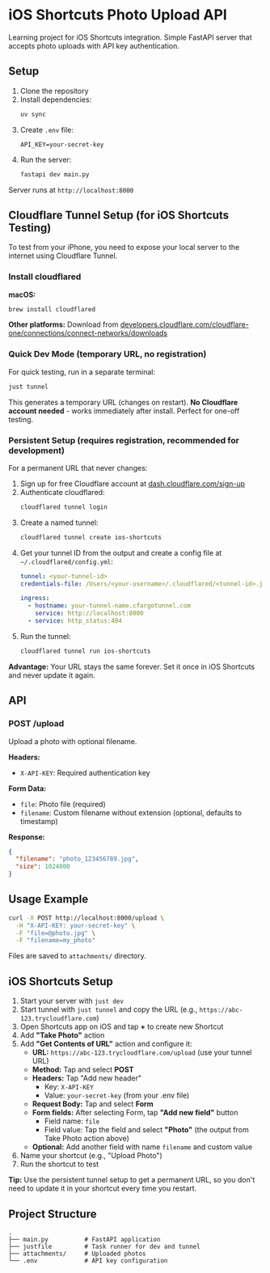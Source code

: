 # iOS Shortcuts Photo Upload API

Learning project for iOS Shortcuts integration. Simple FastAPI server that accepts photo uploads with API key authentication.

## Setup

1. Clone the repository
2. Install dependencies:
   ```bash
   uv sync
   ```
3. Create `.env` file:
   ```
   API_KEY=your-secret-key
   ```
4. Run the server:
   ```bash
   fastapi dev main.py
   ```

Server runs at `http://localhost:8000`

## Cloudflare Tunnel Setup (for iOS Shortcuts Testing)

To test from your iPhone, you need to expose your local server to the internet using Cloudflare Tunnel.

### Install cloudflared

**macOS:**
```bash
brew install cloudflared
```

**Other platforms:**
Download from [developers.cloudflare.com/cloudflare-one/connections/connect-networks/downloads](https://developers.cloudflare.com/cloudflare-one/connections/connect-networks/downloads/)

### Quick Dev Mode (temporary URL, no registration)

For quick testing, run in a separate terminal:
```bash
just tunnel
```

This generates a temporary URL (changes on restart). **No Cloudflare account needed** - works immediately after install. Perfect for one-off testing.

### Persistent Setup (requires registration, recommended for development)

For a permanent URL that never changes:

1. Sign up for free Cloudflare account at [dash.cloudflare.com/sign-up](https://dash.cloudflare.com/sign-up)
2. Authenticate cloudflared:
   ```bash
   cloudflared tunnel login
   ```
3. Create a named tunnel:
   ```bash
   cloudflared tunnel create ios-shortcuts
   ```
4. Get your tunnel ID from the output and create a config file at `~/.cloudflared/config.yml`:
   ```yaml
   tunnel: <your-tunnel-id>
   credentials-file: /Users/<your-username>/.cloudflared/<tunnel-id>.json

   ingress:
     - hostname: your-tunnel-name.cfargotunnel.com
       service: http://localhost:8000
     - service: http_status:404
   ```
5. Run the tunnel:
   ```bash
   cloudflared tunnel run ios-shortcuts
   ```

**Advantage:** Your URL stays the same forever. Set it once in iOS Shortcuts and never update it again.

## API

### POST /upload

Upload a photo with optional filename.

**Headers:**
- `X-API-KEY`: Required authentication key

**Form Data:**
- `file`: Photo file (required)
- `filename`: Custom filename without extension (optional, defaults to timestamp)

**Response:**
```json
{
  "filename": "photo_123456789.jpg",
  "size": 1024000
}
```

## Usage Example

```bash
curl -X POST http://localhost:8000/upload \
  -H "X-API-KEY: your-secret-key" \
  -F "file=@photo.jpg" \
  -F "filename=my_photo"
```

Files are saved to `attachments/` directory.

## iOS Shortcuts Setup

1. Start your server with `just dev`
2. Start tunnel with `just tunnel` and copy the URL (e.g., `https://abc-123.trycloudflare.com`)
3. Open Shortcuts app on iOS and tap **+** to create new Shortcut
4. Add **"Take Photo"** action
5. Add **"Get Contents of URL"** action and configure it:
   - **URL:** `https://abc-123.trycloudflare.com/upload` (use your tunnel URL)
   - **Method:** Tap and select **POST**
   - **Headers:** Tap "Add new header"
     - Key: `X-API-KEY`
     - Value: `your-secret-key` (from your .env file)
   - **Request Body:** Tap and select **Form**
   - **Form fields:** After selecting Form, tap **"Add new field"** button
     - Field name: `file`
     - Field value: Tap the field and select **"Photo"** (the output from Take Photo action above)
   - **Optional:** Add another field with name `filename` and custom value
6. Name your shortcut (e.g., "Upload Photo")
7. Run the shortcut to test

**Tip:** Use the persistent tunnel setup to get a permanent URL, so you don't need to update it in your shortcut every time you restart.

## Project Structure

```
.
├── main.py          # FastAPI application
├── justfile         # Task runner for dev and tunnel
├── attachments/     # Uploaded photos
└── .env             # API key configuration
```
